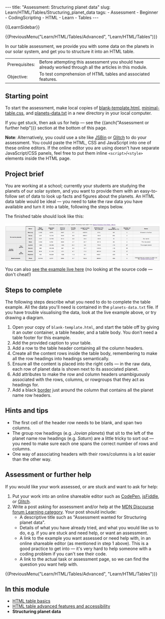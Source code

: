 --- title: "Assessment: Structuring planet data" slug: Learn/HTML/Tables/Structuring_planet_data tags: - Assessment - Beginner - CodingScripting - HTML - Learn - Tables ---

{{LearnSidebar}}

{{PreviousMenu("Learn/HTML/Tables/Advanced", "Learn/HTML/Tables")}}

In our table assessment, we provide you with some data on the planets in our solar system, and get you to structure it into an HTML table.

<table><tbody><tr class="odd"><td>Prerequisites:</td><td>Before attempting this assessment you should have already worked through all the articles in this module.</td></tr><tr class="even"><td>Objective:</td><td>To test comprehension of HTML tables and associated features.</td></tr></tbody></table>

## Starting point

To start the assessment, make local copies of [blank-template.html](https://github.com/mdn/learning-area/blob/master/html/tables/assessment-start/blank-template.html), [minimal-table.css](https://github.com/mdn/learning-area/blob/master/html/tables/assessment-start/minimal-table.css), and [planets-data.txt](https://github.com/mdn/learning-area/blob/master/html/tables/assessment-start/planets-data.txt) in a new directory in your local computer.

If you get stuck, then ask us for help — see the {{anch("Assessment or further help")}} section at the bottom of this page.

**Note**: Alternatively, you could use a site like <a href="https://jsbin.com/" class="external external-icon">JSBin</a> or [Glitch](https://glitch.com/) to do your assessment. You could paste the HTML, CSS and JavaScript into one of these online editors. If the online editor you are using doesn't have separate JavaScript/CSS panels, feel free to put them inline `<script>`/`<style>` elements inside the HTML page.

## Project brief

You are working at a school; currently your students are studying the planets of our solar system, and you want to provide them with an easy-to-follow set of data to look up facts and figures about the planets. An HTML data table would be ideal — you need to take the raw data you have available and turn it into a table, following the steps below.

The finished table should look like this:

![](assessment-table.png)

You can also [see the example live here](https://mdn.github.io/learning-area/html/tables/assessment-finished/planets-data.html) (no looking at the source code — don't cheat!)

## Steps to complete

The following steps describe what you need to do to complete the table example. All the data you'll need is contained in the `planets-data.txt` file. If you have trouble visualising the data, look at the live example above, or try drawing a diagram.

1.  Open your copy of `blank-template.html`, and start the table off by giving it an outer container, a table header, and a table body. You don't need a table footer for this example.
2.  Add the provided caption to your table.
3.  Add a row to the table header containing all the column headers.
4.  Create all the content rows inside the table body, remembering to make all the row headings into headings semantically.
5.  Ensure all the content is placed into the right cells — in the raw data, each row of planet data is shown next to its associated planet.
6.  Add attributes to make the row and column headers unambiguously associated with the rows, columns, or rowgroups that they act as headings for.
7.  Add a black [border](/en-US/docs/Web/CSS/border) just around the column that contains all the planet name row headers.

## Hints and tips

- The first cell of the header row needs to be blank, and span two columns.
- The group row headings (e.g. _Jovian planets_) that sit to the left of the planet name row headings (e.g. _Saturn_) are a little tricky to sort out — you need to make sure each one spans the correct number of rows and columns.
- One way of associating headers with their rows/columns is a lot easier than the other way.

## Assessment or further help

If you would like your work assessed, or are stuck and want to ask for help:

1.  Put your work into an online shareable editor such as [CodePen](https://codepen.io/), [jsFiddle](https://jsfiddle.net/), or [Glitch](https://glitch.com/).
2.  Write a post asking for assessment and/or help at the <a href="https://discourse.mozilla.org/c/mdn/learn" class="external external-icon">MDN Discourse forum Learning category</a>. Your post should include:
    - A descriptive title such as "Assessment wanted for Structuring planet data".
    - Details of what you have already tried, and what you would like us to do, e.g. if you are stuck and need help, or want an assessment.
    - A link to the example you want assessed or need help with, in an online shareable editor (as mentioned in step 1 above). This is a good practice to get into — it's very hard to help someone with a coding problem if you can't see their code.
    - A link to the actual task or assessment page, so we can find the question you want help with.

{{PreviousMenu("Learn/HTML/Tables/Advanced", "Learn/HTML/Tables")}}

## In this module

- [HTML table basics](/en-US/docs/Learn/HTML/Tables/Basics)
- [HTML table advanced features and accessibility](/en-US/docs/Learn/HTML/Tables/Advanced)
- **Structuring planet data**
